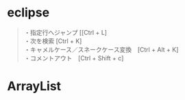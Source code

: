 # eclipse

> ・指定行へジャンプ [[Ctrl + L]  
> ・次を検索         [Ctrl + K]  
> ・キャメルケース／スネークケース変換　[Ctrl + Alt + K]  
> ・コメントアウト　[Ctrl + Shift + c]  
> 

# ArrayList
